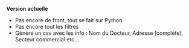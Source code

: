 **Version actuelle**

- Pas encore de front, tout se fait sur Python
- Pas encore tout les filtres 
- Génère un csv avec les info : Nom du Docteur, Adresse (complète), Secteur commercial etc...
